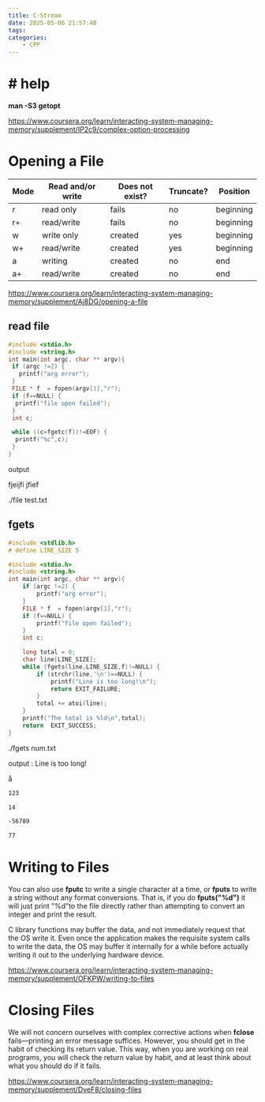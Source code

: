 ```yaml
---
title: C-Stream
date: 2025-05-06 21:57:48
tags:
categories:
    - CPP
---
```


# # help

**man -S3 getopt**

https://www.coursera.org/learn/interacting-system-managing-memory/supplement/IP2c9/complex-option-processing

# Opening a File

| Mode | Read and/or write | Does not exist? | Truncate? | Position  |
| ---- | ----------------- | --------------- | --------- | --------- |
| r    | read only         | fails           | no        | beginning |
| r+   | read/write        | fails           | no        | beginning |
| w    | write only        | created         | yes       | beginning |
| w+   | read/write        | created         | yes       | beginning |
| a    | writing           | created         | no        | end       |
| a+   | read/write        | created         | no        | end       |

https://www.coursera.org/learn/interacting-system-managing-memory/supplement/Aj8DG/opening-a-file

## read file

```c
#include <stdio.h>
#include <string.h>
int main(int argc, char ** argv){
 if (argc !=2) {
   printf("arg error");
 }
 FILE * f  = fopen(argv[1],"r");
 if (f==NULL) {
  printf("file open failed");
 }
 int c;

 while ((c=fgetc(f))!=EOF) {
  printf("%c",c);  
 }
}
```

output 

fjeijfi jfief

./file test.txt

## fgets

```c
#include <stdlib.h>
# define LINE_SIZE 5

#include <stdio.h>
#include <string.h>
int main(int argc, char ** argv){
    if (argc !=2) {
        printf("arg error");
    }
    FILE * f  = fopen(argv[1],"r");
    if (f==NULL) {
        printf("file open failed");
    }
    int c;

    long total = 0;
    char line[LINE_SIZE];
    while (fgets(line,LINE_SIZE,f)!=NULL) {
        if (strchr(line,'\n')==NULL) {
            printf("Line is too long!\n");
            return EXIT_FAILURE;
        }
        total += atoi(line);
    }
    printf("The total is %ld\n",total);
    return  EXIT_SUCCESS; 
}
```

./fgets num.txt

output : Line is too long!

å

```num.txt
123

14

-56789

77
```

# Writing to Files

You can also use **fputc** to write a single character at a time, or **fputs** to write a string without any format conversions. That is, if you do **fputs("%d")** it will just print "%d"to the file directly rather than attempting to convert an integer and print the result.

C library functions may buffer the data, and not immediately request that the OS write it. Even once the application makes the requisite system calls to write the data, the OS may buffer it internally for a while before actually writing it out to the underlying hardware device.

https://www.coursera.org/learn/interacting-system-managing-memory/supplement/OFKPW/writing-to-files

# Closing Files

We will not concern ourselves with complex corrective actions when **fclose** fails—printing an error message suffices. However, you should get in the habit of checking its return value. This way, when you are working on real programs, you will check the return value by habit, and at least think about what you should do if it fails.

https://www.coursera.org/learn/interacting-system-managing-memory/supplement/DveF8/closing-files
